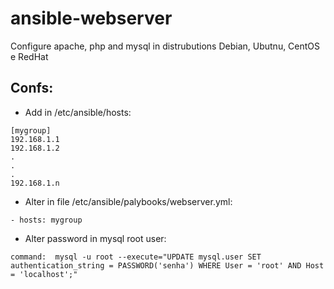 # ansible-webserver
Configure apache, php and mysql in distrubutions Debian, Ubutnu, CentOS e RedHat

## Confs:

* Add in /etc/ansible/hosts:

```
[mygroup] 
192.168.1.1
192.168.1.2
.
.
.
192.168.1.n
```

* Alter in file /etc/ansible/palybooks/webserver.yml:

```
- hosts: mygroup
```

* Alter password in mysql root user:

```
command:  mysql -u root --execute="UPDATE mysql.user SET authentication_string = PASSWORD('senha') WHERE User = 'root' AND Host = 'localhost';"
```
